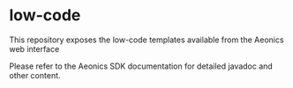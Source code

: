 # low-code
This repository exposes the low-code templates available from the Aeonics web interface

Please refer to the Aeonics SDK documentation for detailed javadoc and other content.

